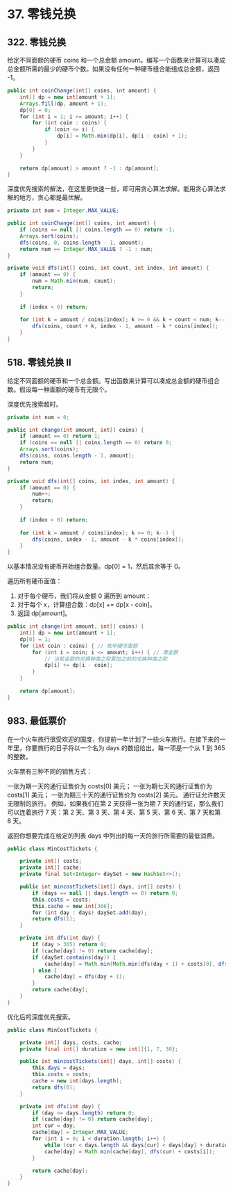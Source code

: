 # 37. 零钱兑换

## 322. 零钱兑换

给定不同面额的硬币 coins 和一个总金额 amount。编写一个函数来计算可以凑成总金额所需的最少的硬币个数。如果没有任何一种硬币组合能组成总金额，返回 -1。

```java
public int coinChange(int[] coins, int amount) {
    int[] dp = new int[amount + 1];
    Arrays.fill(dp, amount + 1);
    dp[0] = 0;
    for (int i = 1; i <= amount; i++) {
        for (int coin : coins) {
            if (coin <= i) {
                dp[i] = Math.min(dp[i], dp[i - coin] + 1);
            }
        }
    }
    
    return dp[amount] > amount ? -1 : dp[amount];
}
```

深度优先搜索的解法，在这里更快速一些，即可用贪心算法求解。能用贪心算法求解的地方，贪心都是最优解。

```java
private int num = Integer.MAX_VALUE;

public int coinChange(int[] coins, int amount) {
    if (coins == null || coins.length == 0) return -1;
    Arrays.sort(coins);
    dfs(coins, 0, coins.length - 1, amount);
    return num == Integer.MAX_VALUE ? -1 : num;
}

private void dfs(int[] coins, int count, int index, int amount) {
    if (amount == 0) {
        num = Math.min(num, count);
        return;
    }
    
    if (index < 0) return;
    
    for (int k = amount / coins[index]; k >= 0 && k + count < num; k--) {
        dfs(coins, count + k, index - 1, amount - k * coins[index]);
    }
}
```

## 518. 零钱兑换 II

给定不同面额的硬币和一个总金额。写出函数来计算可以凑成总金额的硬币组合数。假设每一种面额的硬币有无限个。 

深度优先搜索超时。

```java
private int num = 0;

public int change(int amount, int[] coins) {
    if (amount == 0) return 1;
    if (coins == null || coins.length == 0) return 0;
    Arrays.sort(coins);
    dfs(coins, coins.length - 1, amount);
    return num;
}

private void dfs(int[] coins, int index, int amount) {
    if (amount == 0) {
        num++;
        return;
    }
    
    if (index < 0) return;
    
    for (int k = amount / coins[index]; k >= 0; k--) {
        dfs(coins, index - 1, amount - k * coins[index]);
    }
}
```

以基本情况没有硬币开始组合数量。dp[0] = 1，然后其余等于 0。

遍历所有硬币面值：

1. 对于每个硬币，我们将从金额 0 遍历到 amount：
2. 对于每个 x，计算组合数：dp[x] += dp[x - coin]。
3. 返回 dp[amount]。

```java
public int change(int amount, int[] coins) {
    int[] dp = new int[amount + 1];
    dp[0] = 1;
    for (int coin : coins) { // 枚举硬币面额
        for (int i = coin; i <= amount; i++) { // 凑金额
            // 当前金额的兑换种类之和累加之前的兑换种类之和
            dp[i] += dp[i - coin];
        }
    }
    
    return dp[amount];
}
```

## 983. 最低票价

在一个火车旅行很受欢迎的国度，你提前一年计划了一些火车旅行。在接下来的一年里，你要旅行的日子将以一个名为 days 的数组给出。每一项是一个从 1 到 365 的整数。

火车票有三种不同的销售方式：

一张为期一天的通行证售价为 costs[0] 美元；
一张为期七天的通行证售价为 costs[1] 美元；
一张为期三十天的通行证售价为 costs[2] 美元。
通行证允许数天无限制的旅行。 例如，如果我们在第 2 天获得一张为期 7 天的通行证，那么我们可以连着旅行 7 天：第 2 天、第 3 天、第 4 天、第 5 天、第 6 天、第 7 天和第 8 天。

返回你想要完成在给定的列表 days 中列出的每一天的旅行所需要的最低消费。

```java
public class MinCostTickets {

    private int[] costs;
    private int[] cache;
    private final Set<Integer> daySet = new HashSet<>();

    public int mincostTickets(int[] days, int[] costs) {
        if (days == null || days.length == 0) return 0;
        this.costs = costs;
        this.cache = new int[366];
        for (int day : days) daySet.add(day);
        return dfs(1);
    }

    private int dfs(int day) {
        if (day > 365) return 0;
        if (cache[day] != 0) return cache[day];
        if (daySet.contains(day)) {
            cache[day] = Math.min(Math.min(dfs(day + 1) + costs[0], dfs(day + 7) + costs[1]), dfs(day + 30) + costs[2]);
        } else {
            cache[day] = dfs(day + 1);
        }
        return cache[day];
    }
}
```

优化后的深度优先搜索。

```java
public class MinCostTickets {

    private int[] days, costs, cache;
    private final int[] duration = new int[]{1, 7, 30};

    public int mincostTickets(int[] days, int[] costs) {
        this.days = days;
        this.costs = costs;
        cache = new int[days.length];
        return dfs(0);
    }

    private int dfs(int day) {
        if (day >= days.length) return 0;
        if (cache[day] != 0) return cache[day];
        int cur = day;
        cache[day] = Integer.MAX_VALUE;
        for (int i = 0; i < duration.length; i++) {
            while (cur < days.length && days[cur] < days[day] + duration[i]) cur++;
            cache[day] = Math.min(cache[day], dfs(cur) + costs[i]);
        }

        return cache[day];
    }
}
```